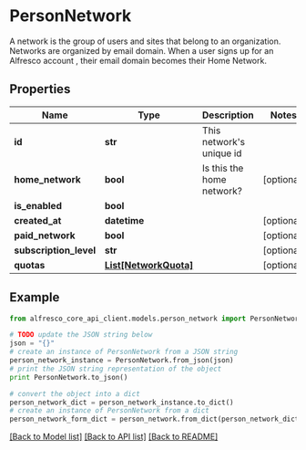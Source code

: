 # PersonNetwork

A network is the group of users and sites that belong to an organization. Networks are organized by email domain. When a user signs up for an Alfresco account , their email domain becomes their Home Network. 

## Properties
Name | Type | Description | Notes
------------ | ------------- | ------------- | -------------
**id** | **str** | This network&#39;s unique id | 
**home_network** | **bool** | Is this the home network? | [optional] 
**is_enabled** | **bool** |  | 
**created_at** | **datetime** |  | [optional] 
**paid_network** | **bool** |  | [optional] 
**subscription_level** | **str** |  | [optional] 
**quotas** | [**List[NetworkQuota]**](NetworkQuota.md) |  | [optional] 

## Example

```python
from alfresco_core_api_client.models.person_network import PersonNetwork

# TODO update the JSON string below
json = "{}"
# create an instance of PersonNetwork from a JSON string
person_network_instance = PersonNetwork.from_json(json)
# print the JSON string representation of the object
print PersonNetwork.to_json()

# convert the object into a dict
person_network_dict = person_network_instance.to_dict()
# create an instance of PersonNetwork from a dict
person_network_form_dict = person_network.from_dict(person_network_dict)
```
[[Back to Model list]](../README.md#documentation-for-models) [[Back to API list]](../README.md#documentation-for-api-endpoints) [[Back to README]](../README.md)


